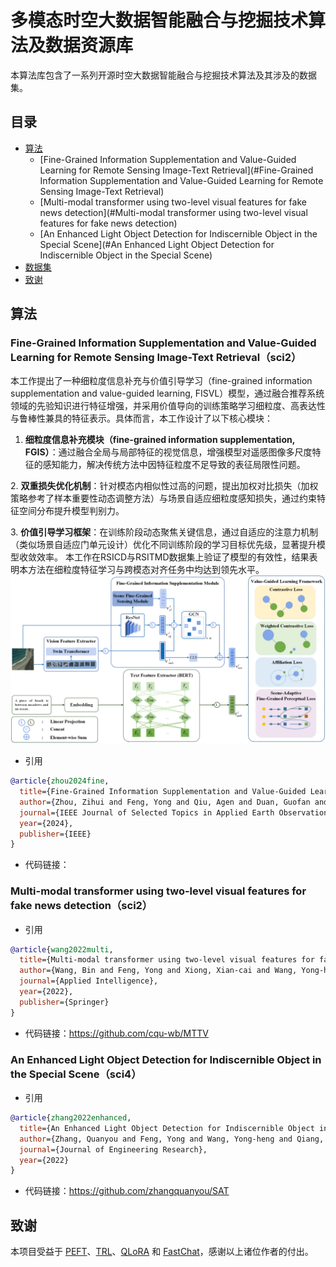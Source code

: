 # 多模态时空大数据智能融合与挖掘技术算法及数据资源库
本算法库包含了一系列开源时空大数据智能融合与挖掘技术算法及其涉及的数据集。

## 目录

- [算法](#算法)
  - [Fine-Grained Information Supplementation and Value-Guided Learning for Remote Sensing Image-Text Retrieval](#Fine-Grained Information Supplementation and Value-Guided Learning for Remote Sensing Image-Text Retrieval)
  - [Multi-modal transformer using two-level visual features for fake news detection](#Multi-modal transformer using two-level visual features for fake news detection)
  - [An Enhanced Light Object Detection for Indiscernible Object in the Special Scene](#An Enhanced Light Object Detection for Indiscernible Object in the Special Scene)
- [数据集](#数据集)
- [致谢](#致谢)

## 算法
### Fine-Grained Information Supplementation and Value-Guided Learning for Remote Sensing Image-Text Retrieval（sci2）
本工作提出了一种细粒度信息补充与价值引导学习（fine-grained information supplementation and value-guided learning, FISVL）模型，通过融合推荐系统领域的先验知识进行特征增强，并采用价值导向的训练策略学习细粒度、高表达性与鲁棒性兼具的特征表示。具体而言，本工作设计了以下核心模块：

1. **细粒度信息补充模块（fine-grained information supplementation, FGIS）**：通过融合全局与局部特征的视觉信息，增强模型对遥感图像多尺度特征的感知能力，解决传统方法中因特征粒度不足导致的表征局限性问题。

​2. **双重损失优化机制**：针对模态内相似性过高的问题，提出加权对比损失（加权策略参考了样本重要性动态调整方法）与场景自适应细粒度感知损失，通过约束特征空间分布提升模型判别力。

​3. **价值引导学习框架**：在训练阶段动态聚焦关键信息，通过自适应的注意力机制（类似场景自适应门单元设计）优化不同训练阶段的学习目标优先级，显著提升模型收敛效率。
本工作在RSICD与RSITMD数据集上验证了模型的有效性，结果表明本方法在细粒度特征学习与跨模态对齐任务中均达到领先水平。
![# fine-grained_framework](assets/fine-grained_framework.png)
* 引用
```bibtex
@article{zhou2024fine,
  title={Fine-Grained Information Supplementation and Value-Guided Learning for Remote Sensing Image-Text Retrieval},
  author={Zhou, Zihui and Feng, Yong and Qiu, Agen and Duan, Guofan and Zhou, Mingliang},
  journal={IEEE Journal of Selected Topics in Applied Earth Observations and Remote Sensing},
  year={2024},
  publisher={IEEE}
}
```

* 代码链接：

### Multi-modal transformer using two-level visual features for fake news detection（sci2）

* 引用
```bibtex
@article{wang2022multi,
  title={Multi-modal transformer using two-level visual features for fake news detection},
  author={Wang, Bin and Feng, Yong and Xiong, Xian-cai and Wang, Yong-heng and Qiang, Bao-hua},
  journal={Applied Intelligence},
  year={2022},
  publisher={Springer}
}
```
* 代码链接：https://github.com/cqu-wb/MTTV

### An Enhanced Light Object Detection for Indiscernible Object in the Special Scene（sci4）
* 引用
```bibtex
@article{zhang2022enhanced,
  title={An Enhanced Light Object Detection for Indiscernible Object in the Special Scene},
  author={Zhang, Quanyou and Feng, Yong and Wang, Yong-heng and Qiang, Bao-hua and Wang, Lufeng and Zhang, Zebin},
  journal={Journal of Engineering Research},
  year={2022}
}
```
* 代码链接：https://github.com/zhangquanyou/SAT

## 致谢
本项目受益于 [PEFT](https://github.com/huggingface/peft)、[TRL](https://github.com/huggingface/trl)、[QLoRA](https://github.com/artidoro/qlora) 和 [FastChat](https://github.com/lm-sys/FastChat)，感谢以上诸位作者的付出。
